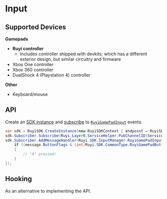 # Input

## Supported Devices

__Gamepads__

- __Ruyi controller__
    - Includes controller shipped with devkits; which has a different exterior design, but similar circuitry and firmware
- Xbox One controller
- Xbox 360 controller
- DualShock 4 (Playstation 4) controller

__Other__

* Keyboard/mouse

## API

Create an [SDK instance](https://subor.github.io/api/cs/en-US/html/0c612cb2-48f2-a7bb-4726-7dbee95ea768.htm) and [subscribe](https://subor.github.io/api/cs/en-US/html/0b09fff9-d288-42c8-5470-2378590bb6d3.htm) to [`RuyiGamePadInput`](https://subor.github.io/api/cs/en-US/html/7232502d-e856-2b61-c19f-b0f8858c0f6b.htm) events:
```csharp
var sdk = RuyiSDK.CreateInstance(new RuyiSDKContext { endpoint = RuyiSDKContext.Endpoint.Console, EnabledFeatures = RuyiSDK.SDKFeatures.Basic });
sdk.Subscriber.Subscribe(Ruyi.Layer0.ServiceHelper.PubChannelID(ServiceIDs.INPUTMANAGER_INTERNAL));
sdk.Subscriber.AddMessageHandler<Ruyi.SDK.InputManager.RuyiGamePadInput>((topic, message) => {
    if ((message.ButtonFlags & (int)Ruyi.SDK.CommonType.RuyiGamePadButtonFlags.GamePad_A) != 0)
    {
        // "A" pressed!
    }
});
```

## Hooking

As an alternative to implementing the API.